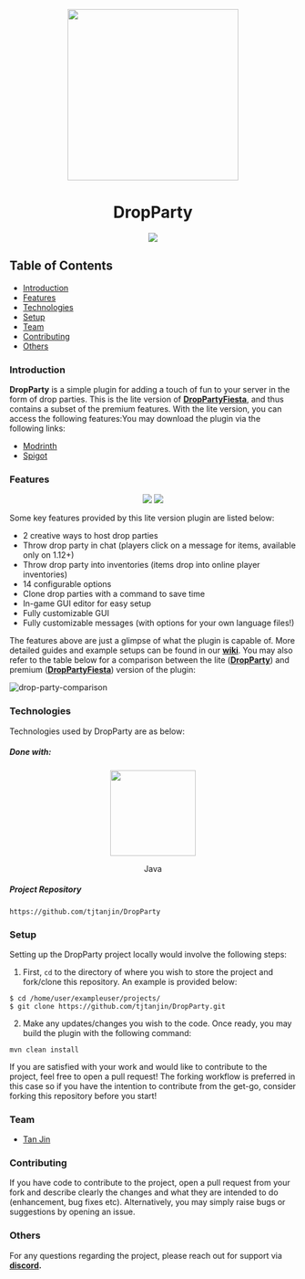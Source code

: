 <p align="center">
  <img width=300 src="https://i.imgur.com/IY2eUJx.png" />
</p>
<h1 align="center">DropParty</h1>

<p align="center">
  <a href="https://github.com/tjtanjin/DropParty/actions"> <img src="https://github.com/tjtanjin/DropParty/actions/workflows/maven.yml/badge.svg" /> </a>
</p>

## Table of Contents
* [Introduction](#introduction)
* [Features](#features)
* [Technologies](#technologies)
* [Setup](#setup)
* [Team](#team)
* [Contributing](#contributing)
* [Others](#others)

### Introduction
**DropParty** is a simple plugin for adding a touch of fun to your server in the form of drop 
parties. This is the lite version of [**DropPartyFiesta**](https://www.spigotmc.org/resources/droppartyfiesta.113746/), and thus contains a subset of the premium 
features. With the lite version, you can access the following features:You may download the plugin via the following links:

- [Modrinth](https://modrinth.com/plugin/dropparty)
- [Spigot](https://www.spigotmc.org/resources/dropparty.118050/)

### Features
<p align="center">
  <img src="https://i.imgur.com/PXM05MI.gif" />
  <img src="https://i.imgur.com/IrC84Zd.gif" />
</p>

Some key features provided by this lite version plugin are listed below:
- 2 creative ways to host drop parties
- Throw drop party in chat (players click on a message for items, available only on 1.12+)
- Throw drop party into inventories (items drop into online player inventories)
- 14 configurable options
- Clone drop parties with a command to save time
- In-game GUI editor for easy setup
- Fully customizable GUI
- Fully customizable messages (with options for your own language files!)

The features above are just a glimpse of what the plugin is capable of. More detailed guides and 
example setups can be found in our **[wiki](https://github.com/tjtanjin/DropParty/wiki)**. You may
also refer to the table below for a comparison between the lite ([**DropParty**](https://www.spigotmc.org/resources/dropparty.118050/)) and premium 
([**DropPartyFiesta**](https://www.spigotmc.org/resources/droppartyfiesta.113746/)) version of the plugin:

![drop-party-comparison](https://github.com/user-attachments/assets/23c57104-1c78-4628-b02b-19c1ec475280)


### Technologies
Technologies used by DropParty are as below:
##### Done with:

<p align="center">
  <img height="150" width="150" src="https://brandlogos.net/wp-content/uploads/2013/03/java-eps-vector-logo.png"/>
</p>
<p align="center">
Java
</p>

##### Project Repository
```
https://github.com/tjtanjin/DropParty
```

### Setup
Setting up the DropParty project locally would involve the following steps:
1)  First, `cd` to the directory of where you wish to store the project and fork/clone this repository. An example is provided below:
```
$ cd /home/user/exampleuser/projects/
$ git clone https://github.com/tjtanjin/DropParty.git
```
2) Make any updates/changes you wish to the code. Once ready, you may build the plugin with the following command:
```
mvn clean install
```
If you are satisfied with your work and would like to contribute to the project, feel free to open a pull request! The forking workflow is preferred in this case so if you have the intention to contribute from the get-go, consider forking this repository before you start!

### Team
* [Tan Jin](https://github.com/tjtanjin)

### Contributing
If you have code to contribute to the project, open a pull request from your fork and describe 
clearly the changes and what they are intended to do (enhancement, bug fixes etc). Alternatively,
you may simply raise bugs or suggestions by opening an issue.

### Others
For any questions regarding the project, please reach out for support via **[discord](https://discord.gg/X8VSdZvBQY).**
